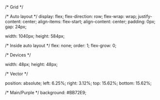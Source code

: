 /* Grid */

/* Auto layout */
display: flex;
flex-direction: row;
flex-wrap: wrap;
justify-content: center;
align-items: flex-start;
align-content: center;
padding: 0px;
gap: 24px;

width: 1040px;
height: 584px;


/* Inside auto layout */
flex: none;
order: 1;
flex-grow: 0;

/* Devices */

width: 48px;
height: 48px;


/* Vector */

position: absolute;
left: 6.25%;
right: 3.12%;
top: 15.62%;
bottom: 15.62%;

/* Main/Purple */
background: #BB72E9;

